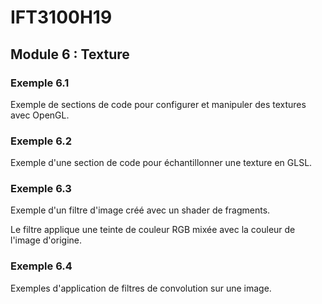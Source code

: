 # IFT3100H19

## Module 6 : Texture

### Exemple 6.1

Exemple de sections de code pour configurer et manipuler des textures avec OpenGL.

### Exemple 6.2

Exemple d'une section de code pour échantillonner une texture en GLSL.

### Exemple 6.3

Exemple d'un filtre d'image créé avec un shader de fragments.

Le filtre applique une teinte de couleur RGB mixée avec la couleur de l'image d'origine.

### Exemple 6.4

Exemples d'application de filtres de convolution sur une image.


